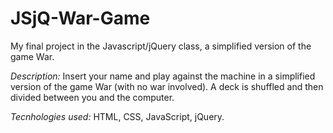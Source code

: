 # JSjQ-War-Game
<p>My final project in the Javascript/jQuery class, a simplified version of the game War.</p>
<p><i>Description:</i> Insert your name and play against the machine in a simplified version of the game War (with no war involved). A deck is shuffled and then divided between you and the computer.</p>
<p><i>Tecnhologies used:</i> HTML, CSS, JavaScript, jQuery. </p>
